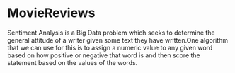 # MovieReviews
Sentiment Analysis is a Big Data problem which seeks to determine the general attitude of a writer given some text they have written.One algorithm that we can use for this is to assign a numeric value to any given word based on how positive or negative that word is and then score the statement based on the values of the words.
